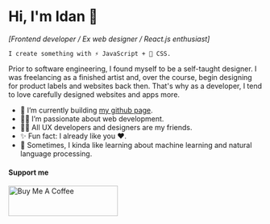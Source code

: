 # Hi, I'm Idan 👋
_[Frontend developer / Ex web designer / React.js enthusiast]_

`I create something with ⚡ JavaScript + 🧁 CSS.`

Prior to software engineering,  I found myself to be a self-taught designer. I was freelancing as a finished artist and, over the course, begin designing for product labels and websites back then. That's why as a developer, I tend to love carefully designed websites and apps more.

- 🚀 I’m currently building [my github page](http://onpilot.github.io/).
- 👨‍🚀 I’m passionate about web development.
- 🧝‍♀️ All UX developers and designers are my friends.
- ✨ Fun fact: I already like you ❤️.
- 🍵 Sometimes, I kinda like learning about machine learning and natural language processing. 

#### Support me
<a href="https://www.buymeacoffee.com/" target="_blank"><img src="https://cdn.buymeacoffee.com/buttons/v2/default-yellow.png" alt="Buy Me A Coffee" style="height: 60px !important;width: 217px !important;" ></a>
